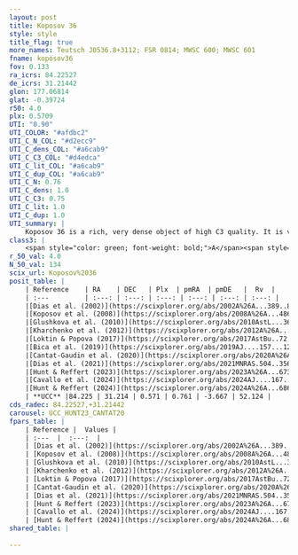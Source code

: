 ```yaml
---
layout: post
title: Koposov 36
style: style
title_flag: true
more_names: Teutsch J0536.8+3112; FSR 0814; MWSC 600; MWSC 601
fname: koposov36
fov: 0.133
ra_icrs: 84.22527
de_icrs: 31.21442
glon: 177.06814
glat: -0.39724
r50: 4.0
plx: 0.5709
UTI: "0.90"
UTI_COLOR: "#afdbc2"
UTI_C_N_COL: "#d2ecc9"
UTI_C_dens_COL: "#a6cab9"
UTI_C_C3_COL: "#d4edca"
UTI_C_lit_COL: "#a6cab9"
UTI_C_dup_COL: "#a6cab9"
UTI_C_N: 0.76
UTI_C_dens: 1.0
UTI_C_C3: 0.75
UTI_C_lit: 1.0
UTI_C_dup: 1.0
UTI_summary: |
    Koposov 36 is a rich, very dense object of high C3 quality. It is very well-studied in the literature.
class3: |
    <span style="color: green; font-weight: bold;">A</span><span style="color: #FFC300; font-weight: bold;">B</span>
r_50_val: 4.0
N_50_val: 134
scix_url: Koposov%2036
posit_table: |
    | Reference    | RA    | DEC   | Plx  | pmRA  | pmDE   |  Rv  |
    | :---         | :---: | :---: | :---: | :---: | :---: | :---: |
    |[Dias et al. (2002)](https://scixplorer.org/abs/2002A%26A...389..871D) | 84.213 | 31.211 | -- | 0.1 | -3.99 | -- |
    |[Koposov et al. (2008)](https://scixplorer.org/abs/2008A%26A...486..771K) | 84.212 | 31.211 | -- | -- | -- | -- |
    |[Glushkova et al. (2010)](https://scixplorer.org/abs/2010AstL...36...75G) | 84.211 | 31.211 | -- | -- | -- | -- |
    |[Kharchenko et al. (2012)](https://scixplorer.org/abs/2012A%26A...543A.156K) | 84.2 | 31.2 | -- | 2.94 | -8.86 | -- |
    |[Loktin & Popova (2017)](https://scixplorer.org/abs/2017AstBu..72..257L) | 84.21 | 31.211 | -- | 0.979 | -2.491 | -- |
    |[Bica et al. (2019)](https://scixplorer.org/abs/2019AJ....157...12B) | 84.205 | 31.214 | -- | -- | -- | -- |
    |[Cantat-Gaudin et al. (2020)](https://scixplorer.org/abs/2020A%26A...640A...1C) | 84.218 | 31.21 | 0.541 | 0.804 | -3.668 | -- |
    |[Dias et al. (2021)](https://scixplorer.org/abs/2021MNRAS.504..356D) | 84.222 | 31.204 | 0.542 | 0.79 | -3.658 | -- |
    |[Hunt & Reffert (2023)](https://scixplorer.org/abs/2023A%26A...673A.114H) | 84.209 | 31.208 | 0.564 | 0.731 | -3.65 | 52.006 |
    |[Cavallo et al. (2024)](https://scixplorer.org/abs/2024AJ....167...12C) | 84.248 | 31.192 | 0.559 | -- | -- | -- |
    |[Hunt & Reffert (2024)](https://scixplorer.org/abs/2024A%26A...686A..42H) | 84.209 | 31.208 | 0.564 | 0.731 | -3.65 | 52.006 |
    | **UCC** |84.225 | 31.214 | 0.571 | 0.761 | -3.667 | 52.124 | 
cds_radec: 84.22527,+31.21442
carousel: UCC_HUNT23_CANTAT20
fpars_table: |
    | Reference |  Values |
    | :---  |  :---:  |
    | [Dias et al. (2002)](https://scixplorer.org/abs/2002A%26A...389..871D) | `E(B-V)=0.83, Dist=1700.0, Age=8.35` |
    | [Koposov et al. (2008)](https://scixplorer.org/abs/2008A%26A...486..771K) | `E(B-V)=0.83, Distance=1700, Age=8.35` |
    | [Glushkova et al. (2010)](https://scixplorer.org/abs/2010AstL...36...75G) | `E(B-V)=0.83, Dm=11.16, Age=8.35` |
    | [Kharchenko et al. (2012)](https://scixplorer.org/abs/2012A%26A...543A.156K) | `e_bv=0.831, distance=1600, log_age=8.445` |
    | [Loktin & Popova (2017)](https://scixplorer.org/abs/2017AstBu..72..257L) | `E(B-V)=0.777, Dmod=12.076, logt=8.58` |
    | [Cantat-Gaudin et al. (2020)](https://scixplorer.org/abs/2020A%26A...640A...1C) | `AVNN=1.76, DMNN=11.35, AgeNN=8.63` |
    | [Dias et al. (2021)](https://scixplorer.org/abs/2021MNRAS.504..356D) | `Av=2.536, Dist=1710, logage=7.832, [Fe/H]=0.031` |
    | [Hunt & Reffert (2023)](https://scixplorer.org/abs/2023A%26A...673A.114H) | `AV50=1.967, diffAV50=2.626, MOD50=11.022, logAge50=8.139` |
    | [Cavallo et al. (2024)](https://scixplorer.org/abs/2024AJ....167...12C) | `AV50=2.29, dMod50=11.57, logAge50=7.95, [Fe/H]50=0.7` |
    | [Hunt & Reffert (2024)](https://scixplorer.org/abs/2024A%26A...686A..42H) | `MassJ=720.962` |
shared_table: |
    
---
```

